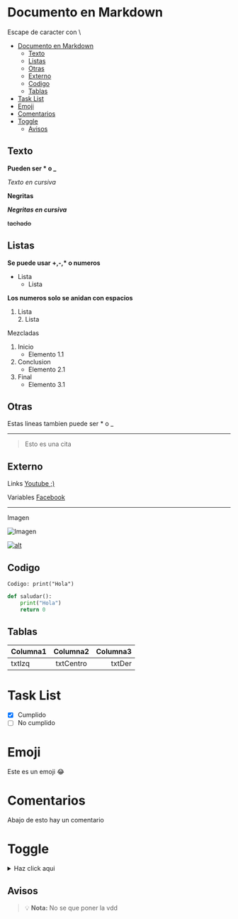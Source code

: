 # Documento en Markdown

Escape de caracter con \

- [Documento en Markdown](#documento-en-markdown)
  - [Texto](#texto)
  - [Listas](#listas)
  - [Otras](#otras)
  - [Externo](#externo)
  - [Codigo](#codigo)
  - [Tablas](#tablas)
- [Task List](#task-list)
- [Emoji](#emoji)
- [Comentarios](#comentarios)
- [Toggle](#toggle)
  - [Avisos](#avisos)


## Texto

**Pueden ser * o _**

*Texto en cursiva*

**Negritas**

***Negritas en cursiva***

~~tachado~~

## Listas

**Se puede usar +,-,\* o numeros**
* Lista
    * Lista

**Los numeros solo se anidan con espacios**
1. Lista  
    2. Lista

Mezcladas

1. Inicio
    * Elemento 1.1
2. Conclusion
    * Elemento 2.1
3. Final
    * Elemento 3.1

## Otras

Estas lineas tambien puede ser * o _
***

> Esto es una cita

## Externo

Links
[Youtube ;)](www.youtube.com "cliquea aqui")

Variables
[Facebook][miLink]

[miLink]: https://www.facebook.com "Hora de stalkear"

___
Imagen

![Imagen](https://rutaImg)

[![alt](https://rutaImg)](https://rutaLink)

## Codigo

`Codigo: print("Hola")`

```py
def saludar():
    print("Hola")
    return 0
```

## Tablas
| Columna1 | Columna2 | Columna3 |
|   :---   |  :---:   |   ---:   |
|  txtIzq  |txtCentro |  txtDer  |

# Task List
- [x] Cumplido  
- [ ] No cumplido

# Emoji
Este es un emoji :joy:

# Comentarios
Abajo de esto hay un comentario

[Comentario]: #

# Toggle

<details>
    <summary>Haz click aqui</summary>
    Sorpresa
</details>

## Avisos

> :bulb: **Nota:** No se que poner la vdd  
